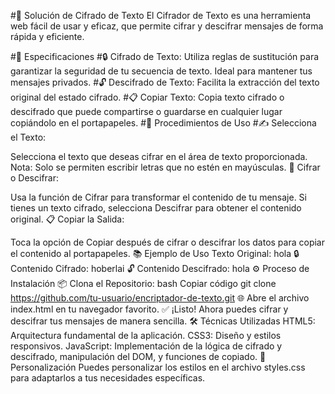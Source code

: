#🔐 Solución de Cifrado de Texto
El Cifrador de Texto es una herramienta web fácil de usar y eficaz, que permite cifrar y descifrar mensajes de forma rápida y eficiente.

#📝 Especificaciones
#🔒 Cifrado de Texto: Utiliza reglas de sustitución para garantizar la seguridad de tu secuencia de texto. Ideal para mantener tus mensajes privados.
#🔓 Descifrado de Texto: Facilita la extracción del texto original del estado cifrado.
#📋 Copiar Texto: Copia texto cifrado o descifrado que puede compartirse o guardarse en cualquier lugar copiándolo en el portapapeles.
#🚀 Procedimientos de Uso
#✍️ Selecciona el Texto:

Selecciona el texto que deseas cifrar en el área de texto proporcionada.
Nota: Solo se permiten escribir letras que no estén en mayúsculas.
🔄 Cifrar o Descifrar:

Usa la función de Cifrar para transformar el contenido de tu mensaje.
Si tienes un texto cifrado, selecciona Descifrar para obtener el contenido original.
📋 Copiar la Salida:

Toca la opción de Copiar después de cifrar o descifrar los datos para copiar el contenido al portapapeles.
📚 Ejemplo de Uso
Texto Original: hola
🔒 Contenido Cifrado: hoberlai
🔓 Contenido Descifrado: hola
⚙️ Proceso de Instalación
📦 Clona el Repositorio:
bash
Copiar código
git clone https://github.com/tu-usuario/encriptador-de-texto.git
🌐 Abre el archivo index.html en tu navegador favorito.
✅ ¡Listo! Ahora puedes cifrar y descifrar tus mensajes de manera sencilla.
🛠️ Técnicas Utilizadas
HTML5: Arquitectura fundamental de la aplicación.
CSS3: Diseño y estilos responsivos.
JavaScript: Implementación de la lógica de cifrado y descifrado, manipulación del DOM, y funciones de copiado.
🎨 Personalización
Puedes personalizar los estilos en el archivo styles.css para adaptarlos a tus necesidades específicas.


